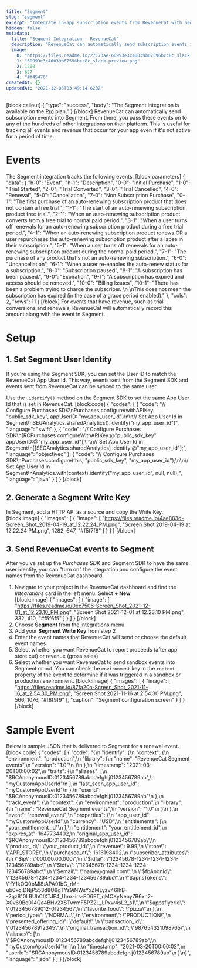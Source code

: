 ```yaml
---
title: "Segment"
slug: "segment"
excerpt: "Integrate in-app subscription events from RevenueCat with Segment"
hidden: false
metadata: 
  title: "Segment Integration – RevenueCat"
  description: "RevenueCat can automatically send subscription events into Segment. From there, you pass these events on to any of the hundreds of other integrations on their platform. This is useful for tracking all events and revenue that occur for your app even if it's not active for a period of time."
  image: 
    0: "https://files.readme.io/27173ae-60993e3c40039b67596bcc8c_slack-preview.png"
    1: "60993e3c40039b67596bcc8c_slack-preview.png"
    2: 1200
    3: 627
    4: "#f45476"
createdAt: {}
updatedAt: "2021-12-03T03:49:14.623Z"
---
```

[block:callout]
{
  "type": "success",
  "body": "The Segment integration is available on the [Pro](https://www.revenuecat.com/pricing) plan."
}
[/block]
RevenueCat can automatically send subscription events into Segment. From there, you pass these events on to any of the hundreds of other integrations on their platform. This is useful for tracking all events and revenue that occur for your app even if it's not active for a period of time.

# Events

The Segment integration tracks the following events:
[block:parameters]
{
  "data": {
    "h-0": "Event",
    "h-1": "Description",
    "0-0": "Initial Purchase",
    "1-0": "Trial Started",
    "2-0": "Trial Converted",
    "3-0": "Trial Cancelled",
    "4-0": "Renewal",
    "5-0": "Cancellation",
    "7-0": "Non Subscription Purchase",
    "0-1": "The first purchase of an auto-renewing subscription product that does not contain a free trial.",
    "1-1": "The start of an auto-renewing subscription product free trial.",
    "2-1": "When an auto-renewing subscription product converts from a free trial to normal paid period.",
    "3-1": "When a user turns off renewals for an auto-renewing subscription product during a free trial period.",
    "4-1": "When an auto-renewing subscription product renews OR a user repurchases the auto-renewing subscription product after a lapse in their subscription.",
    "5-1": "When a user turns off renewals for an auto-renewing subscription product during the normal paid period.",
    "7-1": "The purchase of any product that's not an auto-renewing subscription.",
    "6-0": "Uncancellation",
    "6-1": "When a user re-enables the auto-renew status for a subscription.",
    "8-0": "Subscription paused",
    "8-1": "A subscription has been paused.",
    "9-0": "Expiration",
    "9-1": "A subscription has expired and access should be removed.",
    "10-0": "Billing Issues",
    "10-1": "There has been a problem trying to charge the subscriber. \n \nThis does not mean the subscription has expired (in the case of a grace period enabled)."
  },
  "cols": 2,
  "rows": 11
}
[/block]
For events that have revenue, such as trial conversions and renewals, RevenueCat will automatically record this amount along with the event in Segment.

# Setup

## 1. Set Segment User Identity

If you're using the Segment SDK, you can set the User ID to match the RevenueCat App User Id. This way, events sent from the Segment SDK and events sent from RevenueCat can be synced to the same user.

Use the `.identify()` method on the Segment SDK to set the same App User Id that is set in RevenueCat.
[block:code]
{
  "codes": [
    {
      "code": "// Configure Purchases SDK\nPurchases.configure(withAPIKey: \"public_sdk_key\", appUserID: \"my_app_user_id\")\n\n// Set App User Id in Segment\nSEGAnalytics.sharedAnalytics().identify(\"my_app_user_id\")",
      "language": "swift"
    },
    {
      "code": "// Configure Purchases SDK\n[RCPurchases configureWithAPIKey:@\"public_sdk_key\" appUserID:@\"my_app_user_id\"];\n\n// Set App User Id in Segment\n[[SEGAnalytics sharedAnalytics] identify:@\"my_app_user_id\"];",
      "language": "objectivec"
    },
    {
      "code": "// Configure Purchases SDK\nPurchases.configure(this, \"public_sdk_key\", \"my_app_user_id\");\n\n// Set App User Id in Segment\nAnalytics.with(context).identify(\"my_app_user_id\", null, null);",
      "language": "java"
    }
  ]
}
[/block]
## 2. Generate a Segment Write Key

In Segment, add a HTTP API as a source and copy the Write Key.
[block:image]
{
  "images": [
    {
      "image": [
        "https://files.readme.io/4ae883d-Screen_Shot_2019-04-19_at_12.22.24_PM.png",
        "Screen Shot 2019-04-19 at 12.22.24 PM.png",
        1282,
        647,
        "#f5f7f8"
      ]
    }
  ]
}
[/block]

## 3. Send RevenueCat events to Segment

After you've set up the *Purchases SDK* and Segment SDK to have the same user identity, you can "turn on" the integration and configure the event names from the RevenueCat dashboard.

1. Navigate to your project in the RevenueCat dashboard and find the *Integrations* card in the left menu. Select **+ New**  
[block:image]
{
  "images": [
    {
      "image": [
        "https://files.readme.io/0ec7506-Screen_Shot_2021-12-01_at_12.23.10_PM.png",
        "Screen Shot 2021-12-01 at 12.23.10 PM.png",
        332,
        410,
        "#f5f6f5"
      ]
    }
  ]
}
[/block]
2. Choose **Segment** from the integrations menu
3. Add your **Segment Write Key** from step 2
4. Enter the event names that RevenueCat will send or choose the default event names
5. Select whether you want RevenueCat to report proceeds (after app store cut) or revenue (gross sales)
6. Select whether you want RevenueCat to send sandbox events into Segment or not. You can check the `environment` key in the `context` property of the event to determine if it was triggered in a sandbox or production environment.
[block:image]
{
  "images": [
    {
      "image": [
        "https://files.readme.io/87fa20a-Screen_Shot_2021-11-16_at_2.54.30_PM.png",
        "Screen Shot 2021-11-16 at 2.54.30 PM.png",
        566,
        1076,
        "#f8f9f9"
      ],
      "caption": "Segment configuration screen"
    }
  ]
}
[/block]
# Sample Event
Below is sample JSON that is delivered to Segment for a renewal event.
[block:code]
{
  "codes": [
    {
      "code": "{\n  \"identify\": {\n    \"context\": {\n      \"environment\": \"production\",\n      \"library\": {\n        \"name\": \"RevenueCat Segment events\",\n        \"version\": \"1.0\"\n      }\n    },\n    \"timestamp\": \"2021-03-20T00:00:02\",\n    \"traits\": {\n      \"aliases\": [\n        \"$RCAnonymousID:0123456789abcdefghij0123456789ab\",\n        \"myCustomAppUserId\"\n      ],\n      \"last_seen_app_user_id\": \"myCustomAppUserId\"\n    },\n    \"userId\": \"$RCAnonymousID:0123456789abcdefghij0123456789ab\"\n  },\n  \"track_event\": {\n    \"context\": {\n      \"environment\": \"production\",\n      \"library\": {\n        \"name\": \"RevenueCat Segment events\",\n        \"version\": \"1.0\"\n      }\n    },\n    \"event\": \"renewal_event\",\n    \"properties\": {\n      \"app_user_id\": \"myCustomAppUserId\",\n      \"currency\": \"USD\",\n      \"entitlements\": [\n        \"your_entitlement_id\"\n      ],\n      \"entitlement\": \"your_entitlement_id\",\n      \"expires_at\": 1647734402,\n      \"original_app_user_id\": \"$RCAnonymousID:0123456789abcdefghij0123456789ab\",\n      \"product_id\": \"your_product_id\",\n      \"revenue\": 9.99,\n      \"store\": \"APP_STORE\",\n      \"purchased_at\": 1616198402,\n      \"subscriber_attributes\": {\n        \"$ip\": \"000.00.00.000\",\n        \"$idfa\": \"12345678-1234-1234-1234-123456789abc\",\n        \"$idfv\": \"12345678-1234-1234-1234-123456789abc\",\n        \"$email\": \"name@gmail.com\",\n        \"$fbAnonId\": \"12345678-1234-1234-1234-123456789abc\",\n        \"$apnsTokens\": \"fY1kOQ0bMl8:APA91bG_rM-ub0xg:DNjP553d8O8gTYs9iNWsYxZMLyzv46IhB--2qz810LRUhCIXTJE4_Umx-irs-FD6ET_qMCXyNeny7B6xn2-X0v69Be014Qa4BHv2XSTwrmF5PZ2L_LPxw4sL2_s1\",\n        \"$appsflyerId\": \"0123456789012-0123456\",\n        \"favorite_food\": \"pizza\"\n      },\n      \"period_type\": \"NORMAL\",\n      \"environment\": \"PRODUCTION\",\n      \"presented_offering_id\": \"default\",\n      \"transaction_id\": \"012345678912345\",\n      \"original_transaction_id\": \"987654321098765\",\n      \"aliases\": [\n        \"$RCAnonymousID:0123456789abcdefghij0123456789ab\",\n        \"myCustomAppUserId\"\n      ]\n    },\n    \"timestamp\": \"2021-03-20T00:00:02\",\n    \"userId\": \"$RCAnonymousID:0123456789abcdefghij0123456789ab\"\n    }\n}",
      "language": "json"
    }
  ]
}
[/block]